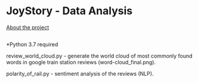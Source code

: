 # JoyStory - Data Analysis

[About the project](https://design.williampepera.com/joystory/index.html)

## 
*Python 3.7 required

review_world_cloud.py - generate the world cloud of most commonly found words in google train station reviews (word-cloud_final.png).

polarity_of_rail.py - sentiment analysis of the reviews (NLP).
